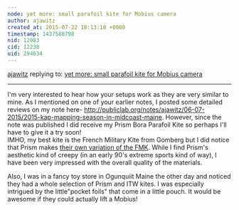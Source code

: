 ```yaml
---
node: yet more: small parafoil kite for Mobius camera
author: ajawitz
created_at: 2015-07-22 18:13:18 +0000
timestamp: 1437588798
nid: 12083
cid: 12238
uid: 294634
---
```




[ajawitz](../profile/ajawitz) replying to: [yet more: small parafoil kite for Mobius camera](../notes/patcoyle/07-20-2015/small-parafoil-kite-for-mobius-camera)

----
I'm very interested to hear how your setups work as they are very similar to mine.  As I mentioned on one of your earlier notes, I posted some detailed reviews on my note here- http://publiclab.org/notes/ajawitz/06-07-2015/2015-kap-mapping-season-in-midcoast-maine.
  However, since the note was published I did receive my Prism Bora Parafoil Kite so perhaps I'll have to give it a try soon!  
   IMHO, my best kite is the French Military Kite from Gomberg but I did notice that Prism makes [their own variation of the FMK](http://www.prismkites.com/products-sl-isotope.php).
  While I find Prism's aesthetic kind of creepy (in an early 90's extreme sports kind of way), I have been very impressed with the overall quality of the materials.  

  Also, I was in a fancy toy store in Ogunquiit Maine the other day and noticed they had a whole selection of Prism and ITW kites.  I was especially intrigued by the little"pocket foils" that come in a little pouch.  It would be awesome if they could actually lift a Mobius!